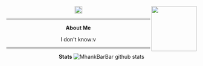 <img src="https://avatars1.githubusercontent.com/u/55822959?s=400&u=4b2368bf7bee0de2b74e972095f38ec4c369247e&v=4" width="120" height="120" align="right">

<center>
<a href="https://instagram.com/duar_amjay"><img src="https://image.flaticon.com/icons/svg/174/174855.svg" alt="alt text" width="20" height="20"></a>


___

**About Me**

I don't know:v  
___
**Stats**
![MhankBarBar github stats](https://github-readme-stats.vercel.app/api?username=mhankbarbar&show_icons=true&title_color=000&icon_color=79ff97&text_color=000)
